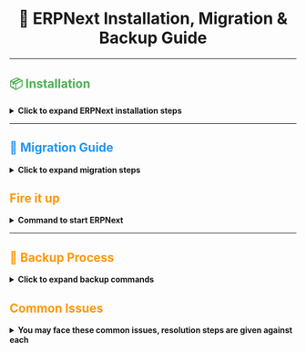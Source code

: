 # <div align="center">🚀 ERPNext Installation, Migration & Backup Guide</div>

---

## <div style="color:#4CAF50;">📦 Installation</div>

<details>
<summary><strong>Click to expand ERPNext installation steps</strong></summary>

### Create a new user and switch
```bash 
sudo useradd your-username
su - your-username
```
At any time if you want to swicth back to root, just run
```bash
sudo -i
```
### 1️⃣ System Update & Dependencies
```bash
sudo apt update
sudo apt install git python-is-python3 python3-dev python3-pip redis-server libmariadb-dev mariadb-server mariadb-client pkg-config xvfb libfontconfig wkhtmltopdf
curl -o- https://raw.githubusercontent.com/nvm-sh/nvm/v0.40.3/install.sh | bash
nvm install 18 # if doesn't work either export to path or close and reopen ubuntu terminal
npm install -g yarn
```

### 2️⃣ Configure MySQL/MariaDB
```bash
sudo mysql_secure_installation
```
If you don't know root user password for MySQL/ MariaDB

Get Inside MySQL:
```bash
mysql -u root
```

Then reset the root password
```sql
ALTER USER 'root'@'localhost' IDENTIFIED BY 'yourpassword';
FLUSH PRIVILEGES;
EXIT;
```

Now restart MariaDB
```bash
sudo systemctl restart mariadb
```
### 3️⃣ Install Bench
```bash
pip install frappe-bench
```

### 4️⃣ Create Bench & Install ERPNext
```bash
bench init frappe-bench
cd frappe-bench
bench new-site smartb-erpnet.dev
bench get-app https://github.com/frappe/erpnext
bench --site smartb-erpnext.dev install-app erpnext
```

</details>

---

## <div style="color:#2196F3;">🔄 Migration Guide</div>

<details>
<summary><strong>Click to expand migration steps</strong></summary>

1. **Copy backup files to new machine**
```bash
Get from SmartB GitHub repo (both private and public directories)
```

2. **Configure local site to connect to server database**

Update smartb-erpnext.dev/site_config.json to
```bash
{
 "db_name": "_b7b8640a2d1b8b5c",
 "db_password": "0W9ixoW0V8YkDPDe",
 "db_type": "mariadb",
 "db_user": "_b7b8640a2d1b8b5c",
 "developer_mode": 1,
 "db_host": "159.223.43.125",
 "db_port": 3306
}
```
</details>


## <div style="color:#FF9800">Fire it up</div>
<details>
<summary><strong>Command to start ERPNext</strong></summary>
### After installation and configuration now you can run this command to start ERPNext on your machine, look for 'Running on ip:host', you can follow that url to access the system

```bash
bench start
```

</details>

---

## <div style="color:#FF9800;">💾 Backup Process</div>

<details>
<summary><strong>Click to expand backup commands</strong></summary>

**Step 1:** Run with `erpnext-user` privileges:
```bash
bench --site smartb.dev backup
```

**Step 2:** Then with `root` privileges:
```bash
git add .
git commit -am "Server Backup $(date +'%Y-%m-%d')"
git push
```

</details>

## <div style="color:#FF9800;">Common Issues</div>
<details>
<summary><strong>You may face these common issues, resolution steps are given against each</strong></summary>

### Port Already in Use
From terminal identify the port on which bench wants to serve the site.
It will likely be 8000, 9000, 11000 or 13000
After you have identified the port, run 
```bash
sudo kill -9 $(sudo lsof -t -i :port-number)
```

### On browser, it says 'Not Found' or 'Page Not Found'
Run this to get you ip
```bash
hostname -I
```
Now run this within frappe-bench to link your host with site
```bash
ln -s smartb-erpnext.dev sites/your-ip
```

### Pip doesn't work
```bash
use flag --break-system-packages
``` 
</details>
